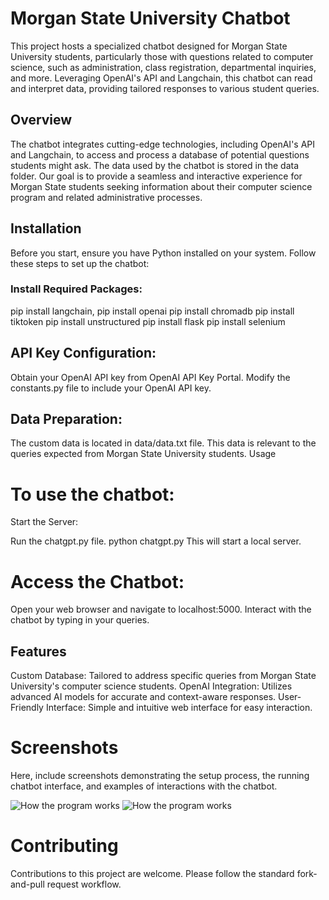 # Morgan State University Chatbot
This project hosts a specialized chatbot designed for Morgan State University students, particularly those with questions related to computer science, such as administration, class registration, departmental inquiries, and more. Leveraging OpenAI's API and Langchain, this chatbot can read and interpret data, providing tailored responses to various student queries.

## Overview
The chatbot integrates cutting-edge technologies, including OpenAI's API and Langchain, to access and process a database of potential questions students might ask. The data used by the chatbot is stored in the data folder. Our goal is to provide a seamless and interactive experience for Morgan State students seeking information about their computer science program and related administrative processes.

## Installation
Before you start, ensure you have Python installed on your system. 
Follow these steps to set up the chatbot:

### Install Required Packages:

pip install langchain, 
pip install openai 
pip install chromadb 
pip install tiktoken 
pip install unstructured 
pip install flask
pip install selenium

## API Key Configuration:

Obtain your OpenAI API key from OpenAI API Key Portal.
Modify the constants.py file to include your OpenAI API key.

## Data Preparation:

The custom data is located in data/data.txt file. This data is relevant to the queries expected from Morgan State University students.
Usage

# To use the chatbot:

Start the Server:

Run the chatgpt.py file.
python chatgpt.py
This will start a local server.

# Access the Chatbot:

Open your web browser and navigate to localhost:5000.
Interact with the chatbot by typing in your queries.

## Features
Custom Database: Tailored to address specific queries from Morgan State University's computer science students.
OpenAI Integration: Utilizes advanced AI models for accurate and context-aware responses.
User-Friendly Interface: Simple and intuitive web interface for easy interaction.

# Screenshots
Here, include screenshots demonstrating the setup process, the running chatbot interface, and examples of interactions with the chatbot.

![How the program works](C:\Users\Mutho\Downloads\Morgan_chat_bot\Morgan_chat_bot\img\1.png)
![How the program works](C:\Users\Mutho\Downloads\Morgan_chat_bot\Morgan_chat_bot\img\2.png)


# Contributing
Contributions to this project are welcome. Please follow the standard fork-and-pull request workflow. 
